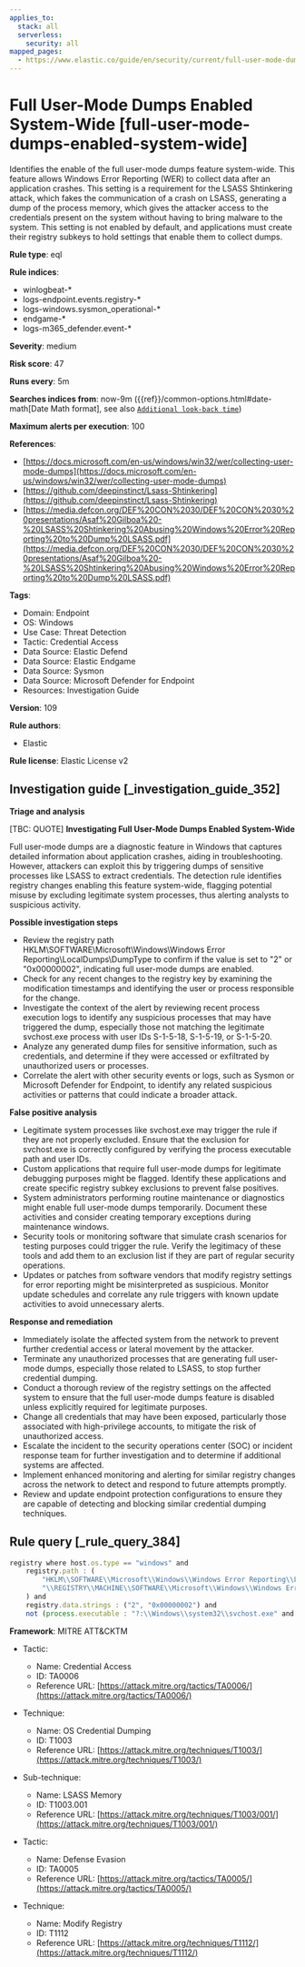 ```yaml
---
applies_to:
  stack: all
  serverless:
    security: all
mapped_pages:
  - https://www.elastic.co/guide/en/security/current/full-user-mode-dumps-enabled-system-wide.html
---
```


# Full User-Mode Dumps Enabled System-Wide [full-user-mode-dumps-enabled-system-wide]

Identifies the enable of the full user-mode dumps feature system-wide. This feature allows Windows Error Reporting (WER) to collect data after an application crashes. This setting is a requirement for the LSASS Shtinkering attack, which fakes the communication of a crash on LSASS, generating a dump of the process memory, which gives the attacker access to the credentials present on the system without having to bring malware to the system. This setting is not enabled by default, and applications must create their registry subkeys to hold settings that enable them to collect dumps.

**Rule type**: eql

**Rule indices**:

* winlogbeat-*
* logs-endpoint.events.registry-*
* logs-windows.sysmon_operational-*
* endgame-*
* logs-m365_defender.event-*

**Severity**: medium

**Risk score**: 47

**Runs every**: 5m

**Searches indices from**: now-9m ({{ref}}/common-options.html#date-math[Date Math format], see also [`Additional look-back time`](docs-content://solutions/security/detect-and-alert/create-detection-rule.md#rule-schedule))

**Maximum alerts per execution**: 100

**References**:

* [https://docs.microsoft.com/en-us/windows/win32/wer/collecting-user-mode-dumps](https://docs.microsoft.com/en-us/windows/win32/wer/collecting-user-mode-dumps)
* [https://github.com/deepinstinct/Lsass-Shtinkering](https://github.com/deepinstinct/Lsass-Shtinkering)
* [https://media.defcon.org/DEF%20CON%2030/DEF%20CON%2030%20presentations/Asaf%20Gilboa%20-%20LSASS%20Shtinkering%20Abusing%20Windows%20Error%20Reporting%20to%20Dump%20LSASS.pdf](https://media.defcon.org/DEF%20CON%2030/DEF%20CON%2030%20presentations/Asaf%20Gilboa%20-%20LSASS%20Shtinkering%20Abusing%20Windows%20Error%20Reporting%20to%20Dump%20LSASS.pdf)

**Tags**:

* Domain: Endpoint
* OS: Windows
* Use Case: Threat Detection
* Tactic: Credential Access
* Data Source: Elastic Defend
* Data Source: Elastic Endgame
* Data Source: Sysmon
* Data Source: Microsoft Defender for Endpoint
* Resources: Investigation Guide

**Version**: 109

**Rule authors**:

* Elastic

**Rule license**: Elastic License v2

## Investigation guide [_investigation_guide_352]

**Triage and analysis**

[TBC: QUOTE]
**Investigating Full User-Mode Dumps Enabled System-Wide**

Full user-mode dumps are a diagnostic feature in Windows that captures detailed information about application crashes, aiding in troubleshooting. However, attackers can exploit this by triggering dumps of sensitive processes like LSASS to extract credentials. The detection rule identifies registry changes enabling this feature system-wide, flagging potential misuse by excluding legitimate system processes, thus alerting analysts to suspicious activity.

**Possible investigation steps**

* Review the registry path HKLM\SOFTWARE\Microsoft\Windows\Windows Error Reporting\LocalDumps\DumpType to confirm if the value is set to "2" or "0x00000002", indicating full user-mode dumps are enabled.
* Check for any recent changes to the registry key by examining the modification timestamps and identifying the user or process responsible for the change.
* Investigate the context of the alert by reviewing recent process execution logs to identify any suspicious processes that may have triggered the dump, especially those not matching the legitimate svchost.exe process with user IDs S-1-5-18, S-1-5-19, or S-1-5-20.
* Analyze any generated dump files for sensitive information, such as credentials, and determine if they were accessed or exfiltrated by unauthorized users or processes.
* Correlate the alert with other security events or logs, such as Sysmon or Microsoft Defender for Endpoint, to identify any related suspicious activities or patterns that could indicate a broader attack.

**False positive analysis**

* Legitimate system processes like svchost.exe may trigger the rule if they are not properly excluded. Ensure that the exclusion for svchost.exe is correctly configured by verifying the process executable path and user IDs.
* Custom applications that require full user-mode dumps for legitimate debugging purposes might be flagged. Identify these applications and create specific registry subkey exclusions to prevent false positives.
* System administrators performing routine maintenance or diagnostics might enable full user-mode dumps temporarily. Document these activities and consider creating temporary exceptions during maintenance windows.
* Security tools or monitoring software that simulate crash scenarios for testing purposes could trigger the rule. Verify the legitimacy of these tools and add them to an exclusion list if they are part of regular security operations.
* Updates or patches from software vendors that modify registry settings for error reporting might be misinterpreted as suspicious. Monitor update schedules and correlate any rule triggers with known update activities to avoid unnecessary alerts.

**Response and remediation**

* Immediately isolate the affected system from the network to prevent further credential access or lateral movement by the attacker.
* Terminate any unauthorized processes that are generating full user-mode dumps, especially those related to LSASS, to stop further credential dumping.
* Conduct a thorough review of the registry settings on the affected system to ensure that the full user-mode dumps feature is disabled unless explicitly required for legitimate purposes.
* Change all credentials that may have been exposed, particularly those associated with high-privilege accounts, to mitigate the risk of unauthorized access.
* Escalate the incident to the security operations center (SOC) or incident response team for further investigation and to determine if additional systems are affected.
* Implement enhanced monitoring and alerting for similar registry changes across the network to detect and respond to future attempts promptly.
* Review and update endpoint protection configurations to ensure they are capable of detecting and blocking similar credential dumping techniques.


## Rule query [_rule_query_384]

```js
registry where host.os.type == "windows" and
    registry.path : (
        "HKLM\\SOFTWARE\\Microsoft\\Windows\\Windows Error Reporting\\LocalDumps\\DumpType",
        "\\REGISTRY\\MACHINE\\SOFTWARE\\Microsoft\\Windows\\Windows Error Reporting\\LocalDumps\\DumpType"
    ) and
    registry.data.strings : ("2", "0x00000002") and
    not (process.executable : "?:\\Windows\\system32\\svchost.exe" and user.id : ("S-1-5-18", "S-1-5-19", "S-1-5-20"))
```

**Framework**: MITRE ATT&CKTM

* Tactic:

    * Name: Credential Access
    * ID: TA0006
    * Reference URL: [https://attack.mitre.org/tactics/TA0006/](https://attack.mitre.org/tactics/TA0006/)

* Technique:

    * Name: OS Credential Dumping
    * ID: T1003
    * Reference URL: [https://attack.mitre.org/techniques/T1003/](https://attack.mitre.org/techniques/T1003/)

* Sub-technique:

    * Name: LSASS Memory
    * ID: T1003.001
    * Reference URL: [https://attack.mitre.org/techniques/T1003/001/](https://attack.mitre.org/techniques/T1003/001/)

* Tactic:

    * Name: Defense Evasion
    * ID: TA0005
    * Reference URL: [https://attack.mitre.org/tactics/TA0005/](https://attack.mitre.org/tactics/TA0005/)

* Technique:

    * Name: Modify Registry
    * ID: T1112
    * Reference URL: [https://attack.mitre.org/techniques/T1112/](https://attack.mitre.org/techniques/T1112/)




